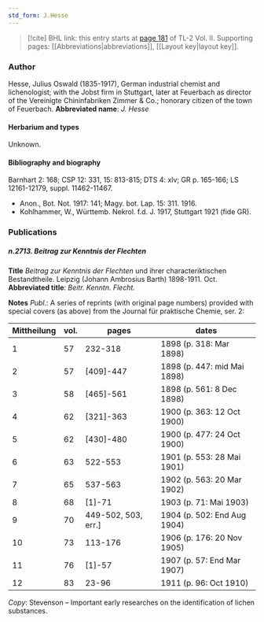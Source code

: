 ```yaml
---
std_form: J.Hesse
---
```


> [!cite] BHL link: this entry starts at [page 181](https://www.biodiversitylibrary.org/page/33068423) of TL-2 Vol. II.
> Supporting pages: [[Abbreviations|abbreviations]], [[Layout key|layout key]].

### Author

Hesse, Julius Oswald (1835-1917), German industrial chemist and lichenologist; with the Jobst firm in Stuttgart, later at Feuerbach as director of the Vereinigte Chininfabriken Zimmer & Co.; honorary citizen of the town of Feuerbach. 
**Abbreviated name**: *J. Hesse*

#### Herbarium and types

Unknown.

#### Bibliography and biography

Barnhart 2: 168; CSP 12: 331, 15: 813-815; DTS 4: xlv; GR p. 165-166; LS 12161-12179, suppl. 11462-11467.
- Anon., Bot. Not. 1917: 141; Magy. bot. Lap. 15: 311. 1916.
- Kohlhammer, W., Württemb. Nekrol. f.d. J. 1917, Stuttgart 1921 (fide GR).

### Publications

##### n.2713. Beitrag zur Kenntnis der Flechten

**Title**
*Beitrag zur Kenntnis der Flechten* und ihrer characteriktischen Bestandtheile. Leipzig (Johann Ambrosius Barth) 1898-1911. Oct.
**Abbreviated title**: *Beitr. Kenntn. Flecht.*

**Notes**
*Publ*.: A series of reprints (with original page numbers) provided with special covers (as above) from the Journal für praktische Chemie, ser. 2:

|Mittheilung	|vol.	|pages	|dates|
|---	|---	|---	|---	|
|1	|57	|232-318	|1898 (p. 318: Mar 1898)|
|2	|57	|\[409\]-447	|1898 (p. 447: mid Mai 1898)|
|3	|58	|\[465\]-561	|1898 (p. 561: 8 Dec 1898)|
|4	|62	|\[321\]-363	|1900 (p. 363: 12 Oct 1900)|
|5	|62	|\[430\]-480	|1900 (p. 477: 24 Oct 1900)|
|6	|63	|522-553	|1901 (p. 553: 28 Mai 1901)|
|7	|65	|537-563	|1902 (p. 563: 20 Mar 1902)|
|8	|68	|\[1\]-71	|1903 (p. 71: Mai 1903)|
|9	|70	|449-502, 503, err.\]	|1904 (p. 502: End Aug 1904)|
|10	|73	|113-176	|1906 (p. 176: 20 Nov 1905)|
|11	|76	|\[1\]-57	|1907 (p. 57: End Mar 1907)|
|12	|83	|23-96	|1911 (p. 96: Oct 1910)|

*Copy*: Stevenson – Important early researches on the identification of lichen substances.

